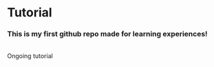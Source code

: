 <h1>Tutorial</h1>
<h3>This is my first github repo made for learning experiences!</h3>
<br>
Ongoing tutorial
